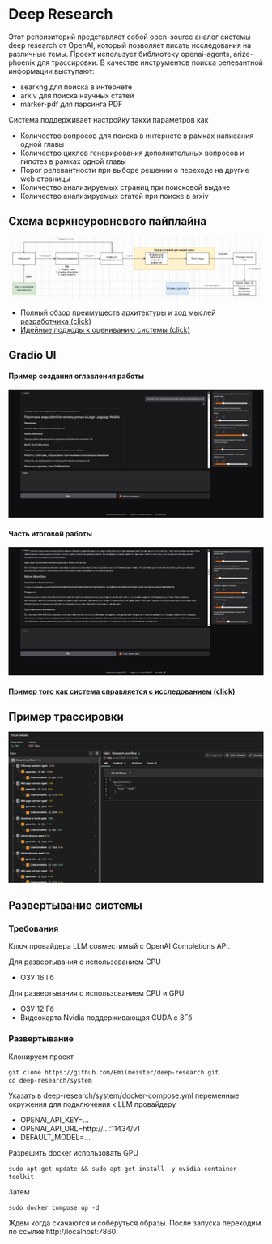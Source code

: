 # Deep Research
Этот репоизиторий представляет собой open-source аналог системы deep research от OpenAI, который позволяет писать исследования
на различные темы. Проект использует библиотеку openai-agents, arize-phoenix для трассировки. В качестве инструментов поиска 
релевантной информации выступают: 
* searxng для поиска в интернете 
* arxiv для поиска научных статей
* marker-pdf для парсинга PDF

Система поддерживает настройку такхи параметров как
* Количество вопросов для поиска в интернете в рамках написания одной главы
* Количество циклов генерирования дополнительных вопросов и гипотез в рамках одной главы
* Порог релевантности при выборе решении о переходе на другие web страницы
* Количество анализируемых страниц при поисковой выдаче
* Количество анализируемых статей при поиске в arxiv

## Схема верхнеуровневого пайплайна 
![high_level_pipline.png](docs/images/high_level_pipline.png)
* [Полный обзор преимуществ архитектуры и ход мыслей разработчика (click)](https://github.com/Emilmeister/deep-research/blob/master/docs/research.md)
* [Идейные подходы к оцениванию системы (click)](https://github.com/Emilmeister/deep-research/blob/master/docs/evaluation.md)

## Gradio UI
#### Пример создания оглавления работы
![ui_table_of_concepts_example.png](docs/images/ui_table_of_concepts_example.png)
#### Часть итоговой работы
![ui_research_example.png](docs/images/ui_research_example.png)

#### [Пример того как система справляется с исследованием (click)](https://github.com/Emilmeister/deep-research/blob/master/docs/examples/gbm_research.md)

## Пример трассировки
![trace.png](docs/examples/trace.png)

## Развертывание системы

### Требования
Ключ провайдера LLM совместимый с OpenAI Completions API.

Для развертывания c использованием CPU
* ОЗУ 16 Гб 

Для развертывания c использованием CPU и GPU
* ОЗУ 12 Гб
* Видеокарта Nvidia поддерживающая CUDA с 8Гб

### Развертывание

Клонируем проект

```
git clone https://github.com/Emilmeister/deep-research.git
cd deep-research/system
```

Указать в deep-research/system/docker-compose.yml переменные окружения для подключения к LLM провайдеру
- OPENAI_API_KEY=...
- OPENAI_API_URL=http://...:11434/v1
- DEFAULT_MODEL=...

Разрешить docker использовать GPU

```
sudo apt-get update && sudo apt-get install -y nvidia-container-toolkit
```
Затем
```
sudo docker compose up -d
```
Ждем когда скачаются и соберуться образы. После запуска переходим по ссылке http://localhost:7860













